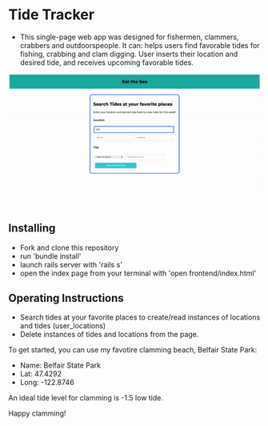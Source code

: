 # Tide Tracker
* This single-page web app was designed for fishermen, clammers, crabbers and outdoorspeople. It can:
    helps users find favorable tides for fishing, crabbing and clam digging.
    User inserts their location and desired tide, and receives upcoming favorable tides. 


![Eat the sea app](public/tide-app-demo-gif.gif)

## Installing ##

- Fork and clone this repository
- run 'bundle install'
- launch rails server with 'rails s'
- open the index page from your terminal with 'open frontend/index.html'

## Operating Instructions ##

- Search tides at your favorite places to create/read instances of locations and tides (user_locations)
- Delete instances of tides and locations from the page.

To get started, you can use my favotire clamming beach, Belfair State Park:

- Name: Belfair State Park
- Lat: 47.4292
- Long: -122.8746

An ideal tide level for clamming is -1.5 low tide.

Happy clamming!
